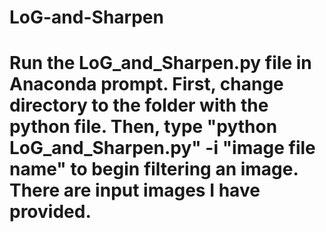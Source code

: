 # LoG-and-Sharpen
# Run the LoG_and_Sharpen.py file in Anaconda prompt. First, change directory to the folder with the python file. Then, type "python LoG_and_Sharpen.py" -i "image file name" to begin filtering an image. There are input images I have provided.
